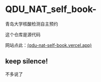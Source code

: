 # QDU_NAT_self_book-
青岛大学核酸检测自主预约

这个仓库是源代码

网站点此：[(qdu-nat-self-book.vercel.app)](https://qdu-nat-self-book.vercel.app/)

## keep silence!

不多说了
